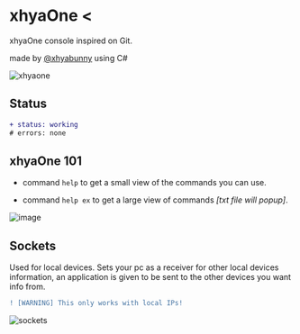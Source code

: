# xhyaOne <
xhyaOne console inspired on Git.

made by [@xhyabunny](https://github.com/xhyabunny) using C#

![xhyaone](https://user-images.githubusercontent.com/106491722/202317797-c95a2588-ed7e-4910-9a4f-a8ef162b2eec.png)

## Status
```diff
+ status: working
# errors: none
```

## xhyaOne 101
- command ``help`` to get a small view of the commands you can use.

- command ``help ex`` to get a large view of commands _[txt file will popup]_.

![image](https://user-images.githubusercontent.com/106491722/201836496-0ccefa33-97a6-4ce1-b25b-ac66e8653c9e.png)


## Sockets

Used for local devices. 
Sets your pc as a receiver for other local devices information, an application is given to be sent to the other devices you want info from.

```diff
! [WARNING] This only works with local IPs!
``` 
![sockets](https://user-images.githubusercontent.com/106491722/199830185-cd4aaa39-da48-4965-a7b5-326a6456d644.png)  
